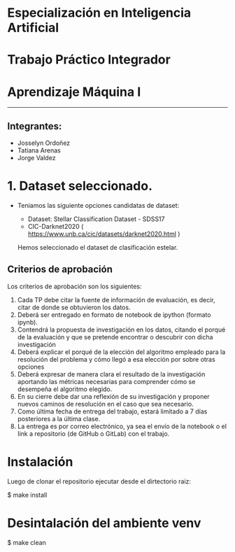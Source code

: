 # Especialización en Inteligencia Artificial

# Trabajo Práctico Integrador

# Aprendizaje Máquina I
---

## Integrantes:
   - Josselyn Ordoñez 
   - Tatiana Arenas 
   - Jorge Valdez


# 1. Dataset seleccionado.

*  Teniamos las siguiente opciones candidatas de dataset:
    - Dataset: Stellar Classification Dataset - SDSS17
    - CIC-Darknet2020 ( https://www.unb.ca/cic/datasets/darknet2020.html )

    Hemos seleccionado el dataset de clasificación estelar.

## Criterios de aprobación

Los criterios de aprobación son los siguientes:

1. Cada TP debe citar la fuente de información de evaluación, es decir, citar de donde se obtuvieron los datos.
2. Deberá ser entregado en formato de notebook de ipython (formato ipynb).
3. Contendrá la propuesta de investigación en los datos, citando el porqué de la evaluación y que se pretende encontrar o descubrir con dicha investigación
4. Deberá explicar el porqué de la elección del algoritmo empleado para la resolución del problema y cómo llegó a esa elección por sobre otras opciones
5. Deberá expresar de manera clara el resultado de la investigación aportando las métricas necesarias para comprender cómo se desempeña el algoritmo elegido.
6. En su cierre debe dar una reflexión de su investigación y proponer nuevos caminos de resolución en el caso que sea necesario.
7. Como última fecha de entrega del trabajo, estará limitado a 7 días posteriores a la última clase.
8. La entrega es por correo electrónico, ya sea el envío de la notebook o el link a repositorio (de GitHub o GitLab) con el trabajo. 

# Instalación

Luego de clonar el repositorio ejecutar desde el dirtectorio raiz:

$ make install

# Desintalación del ambiente venv

$ make clean



